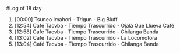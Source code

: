 #Log of 18 day

1. [00:00] Tsuneo Imahori - Trigun - Big Bluff
1. [12:54] Café Tacvba - Tiempo Trascurrido - Ojalá Que Llueva Café
1. [12:58] Café Tacvba - Tiempo Trascurrido - Chilanga Banda
1. [13:02] Café Tacvba - Tiempo Trascurrido - La Locomotora
1. [13:04] Café Tacvba - Tiempo Trascurrido - Chilanga Banda
